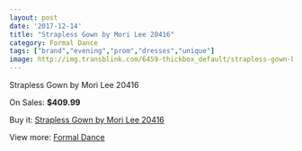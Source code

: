 ```yaml
---
layout: post
date: '2017-12-14'
title: "Strapless Gown by Mori Lee 20416"
category: Formal Dance
tags: ["brand","evening","prom","dresses","unique"]
image: http://img.transblink.com/6459-thickbox_default/strapless-gown-by-mori-lee-20416.jpg
---
```

Strapless Gown by Mori Lee 20416

On Sales: **$409.99**
<a href="https://www.transblink.com/en/formal-dance/2085-strapless-gown-by-mori-lee-20416.html"><amp-img layout="responsive" width="600" height="600" src="//img.transblink.com/6459-thickbox_default/strapless-gown-by-mori-lee-20416.jpg" alt="Strapless Gown by Mori Lee 20416 0" /></a>
<a href="https://www.transblink.com/en/formal-dance/2085-strapless-gown-by-mori-lee-20416.html"><amp-img layout="responsive" width="600" height="600" src="//img.transblink.com/6460-thickbox_default/strapless-gown-by-mori-lee-20416.jpg" alt="Strapless Gown by Mori Lee 20416 1" /></a>

Buy it: [Strapless Gown by Mori Lee 20416](https://www.transblink.com/en/formal-dance/2085-strapless-gown-by-mori-lee-20416.html "Strapless Gown by Mori Lee 20416")

View more: [Formal Dance](https://www.transblink.com/en/6-formal-dance "Formal Dance")